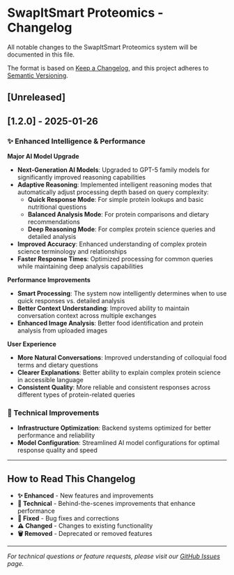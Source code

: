 # SwapItSmart Proteomics - Changelog

All notable changes to the SwapItSmart Proteomics system will be documented in this file.

The format is based on [Keep a Changelog](https://keepachangelog.com/en/1.0.0/),
and this project adheres to [Semantic Versioning](https://semver.org/spec/v2.0.0.html).

## [Unreleased]

## [1.2.0] - 2025-01-26

### ✨ Enhanced Intelligence & Performance

**Major AI Model Upgrade**
- **Next-Generation AI Models**: Upgraded to GPT-5 family models for significantly improved reasoning capabilities
- **Adaptive Reasoning**: Implemented intelligent reasoning modes that automatically adjust processing depth based on query complexity:
  - **Quick Response Mode**: For simple protein lookups and basic nutritional questions
  - **Balanced Analysis Mode**: For protein comparisons and dietary recommendations  
  - **Deep Reasoning Mode**: For complex protein science queries and detailed analysis
- **Improved Accuracy**: Enhanced understanding of complex protein science terminology and relationships
- **Faster Response Times**: Optimized processing for common queries while maintaining deep analysis capabilities

**Performance Improvements**
- **Smart Processing**: The system now intelligently determines when to use quick responses vs. detailed analysis
- **Better Context Understanding**: Improved ability to maintain conversation context across multiple exchanges
- **Enhanced Image Analysis**: Better food identification and protein analysis from uploaded images

**User Experience**
- **More Natural Conversations**: Improved understanding of colloquial food terms and dietary questions
- **Clearer Explanations**: Better ability to explain complex protein science in accessible language
- **Consistent Quality**: More reliable and consistent responses across different types of protein-related queries

### 🔧 Technical Improvements
- **Infrastructure Optimization**: Backend systems optimized for better performance and reliability
- **Model Configuration**: Streamlined AI model configurations for optimal response quality and speed

---

## How to Read This Changelog

- **✨ Enhanced** - New features and improvements
- **🔧 Technical** - Behind-the-scenes improvements that enhance performance
- **🐛 Fixed** - Bug fixes and corrections
- **⚠️ Changed** - Changes to existing functionality
- **🗑️ Removed** - Deprecated or removed features

---

*For technical questions or feature requests, please visit our [GitHub Issues](https://github.com/your-repo/issues) page.*